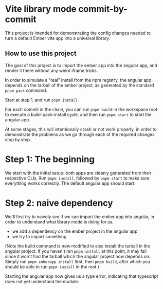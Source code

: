 # Vite library mode commit-by-commit

This project is intended for demonstrating the config changes needed to turn a default Ember vite app into a universal library.

## How to use this project

The goal of this project is to import the ember app into the angular app, and render it there without any weird iframe tricks.

In order to simulate a "real" install from the npm registry, the angular app depends on the tarball of the ember project, as generated by the standard `pnpm pack` command.

Start at step 1, and run `pnpm install`.

For each commit in the chain, you can run `pnpm build` in the workspace root to execute a build-pack-install cycle, and then run `pnpm start` to start the angular app.

At some stages, this will intentionally crash or not work properly, in order to demonstrate the problems as we go through each of the required changes step by step.

# Step 1: The beginning

We start with the initial setup: both apps are cleanly generated from their respective CLIs. Run `pnpm install`, followed by `pnpm start` to make sure everything works correctly. The default angular app should start.

# Step 2: naive dependency

We'll first try to naively see if we can import the ember app into angular, in order to understand what library mode is doing for us.

- we add a dependency on the ember project in the angular app
- we try to import something

(Note the build command is now modified to also install the tarball in the angular project. If you haven't ran `pnpm install` at this point, it may fail since it won't find the tarball which the angular project now depends on. Simply run `pnpm emberapp install` first, then `pnpm build`, after which you should be able to run `pnpm install` in the root.)

Starting the angular app now gives us a type error, indicating that typescript does not yet understand the module.

